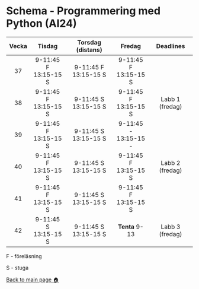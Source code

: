 # Schema - Programmering med Python (AI24)

| Vecka |     Tisdag      |          Torsdag    (distans)      |          Fredag           |    Deadlines   |
| :---: | :----------------------: | :----------------------: | :-----------------------: | :-------------: |
|  37   | 9-11:45 F <br>13:15-15 S | 9-11:45 F <br>13:15-15 S | 9-11:45 F <br>13:15-15 S  |                 |
|  38   | 9-11:45 F <br>13:15-15 S | 9-11:45 S <br>13:15-15 S | 9-11:45 F <br>13:15-15 S  | Labb 1 (fredag) |
|  39   | 9-11:45 F <br>13:15-15 S | 9-11:45 S <br>13:15-15 S | 9-11:45 - <br>13:15-15 -  |                 |
|  40   | 9-11:45 F <br>13:15-15 S | 9-11:45 S <br>13:15-15 S | 9-11:45 F <br>13:15-15 S  | Labb 2 (fredag) |
|  41   | 9-11:45 F <br>13:15-15 S | 9-11:45 S <br>13:15-15 S | 9-11:45 F<br>13:15-15 S   |                 |
|  42   | 9-11:45 S <br>13:15-15 S | 9-11:45 S <br>13:15-15 S |     **Tenta** 9-13        | Labb 3 (fredag) |

F - föreläsning

S - stuga

[Back to main page :house:](https://github.com/pr0fez/AI24-Programmering)
